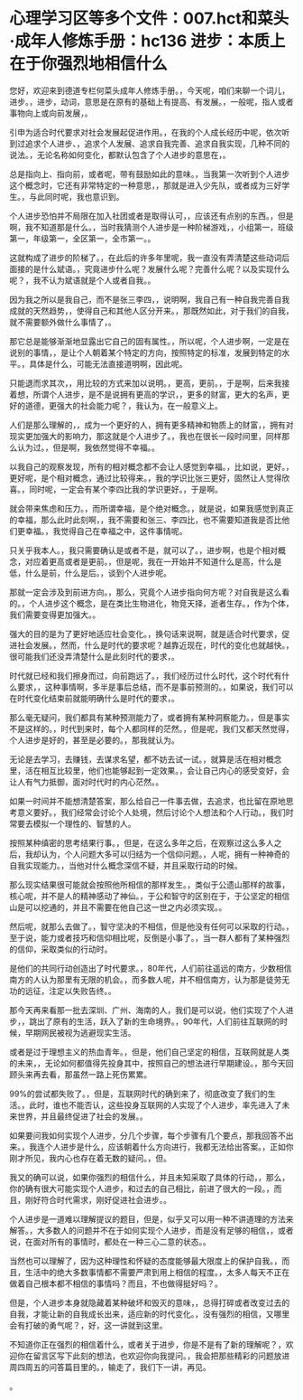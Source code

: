 # 心理学习区等多个文件：007.hct和菜头·成年人修炼手册：hc136 进步：本质上在于你强烈地相信什么

您好，欢迎来到德道专栏何菜头成年人修炼手册。，今天呢，咱们来聊一个词儿，进步。，进步，动词，意思是在原有的基础上有提高、有发展。，一般呢，指人或者事物向上或向前发展，。

引申为适合时代要求对社会发展起促进作用。，在我的个人成长经历中呢，依次听到过追求个人进步、，追求个人发展、追求自我完善、追求自我实现，几种不同的说法。，无论名称如何变化，都默认包含了个人进步的意思在，。

总是指向上、指向前，或者呢，带有鼓励如此的意味。，当我第一次听到个人进步这个概念时，它还有非常特定的一种意思，，那就是进入少先队，或者成为三好学生。，与此同时呢，我也意识到。

个人进步恐怕并不局限在加入社团或者是取得认可，，应该还有点别的东西。，但是啊，我不知道那是什么。，当时我猜测个人进步是一种阶梯游戏，，小组第一，班级第一，年级第一，全区第一，全市第一。。

这就构成了进步的阶梯了。，在此后的许多年里呢，我一直没有弄清楚这些动词后面接的是什么斌语。，究竟进步什么呢？发展什么呢？完善什么呢？以及实现什么呢？，我不认为斌语就是个人或者自我。。

因为我之所以是我自己，而不是张三李四，，说明啊，我自己有一种自我完善自我成就的天然趋势，，使得自己和其他人区分开来。，那既然如此，对于我们的自我，就不需要额外做什么事情了，。

那它总是能够渐渐地显露出它自己的固有属性。，所以呢，个人进步啊，一定是在说别的事情，，是让个人朝着某个特定的方向，按照特定的标准，发展到特定的水平。，具体是什么，可能无法直接道明啊，因此呢。

只能退而求其次，，用比较的方式来加以说明。，更高，更前。，于是啊，后来我接着想，所谓个人进步，是不是说拥有更高的学识，，更多的财富，更大的名声，更好的道德，更强大的社会能力呢？，我认为，在一般意义上。

人们是那么理解的，，成为一个更好的人，拥有更多精神和物质上的财富，，拥有对现实更加强大的影响力，那这就是个人进步了。，我也在很长一段时间里，同样那么认为过。，但是啊，我依然觉得不幸福。。

以我自己的观察发现，所有的相对概念都不会让人感觉到幸福。，比如说，更好。，更好呢，是个相对概念，通过比较得来。，我的学识比张三更好，固然让人觉得欣喜。，同时呢，一定会有某个李四比我的学识更好。，于是啊。

就会带来焦虑和压力。，而所谓幸福，是个绝对概念。，就是说，如果我感觉到真正的幸福，那么此时此刻啊，，我不需要和张三、李四比，也不需要知道我是否比他们更幸福。，我觉得自己在幸福之中，这件事情呢。

只关乎我本人。，我只需要确认是或者不是，就可以了。，进步啊，也是个相对概念，对应着更高或者是更前。，但是呢，我在一开始并不知道什么是高，什么是低，什么是前，什么是后。，谈到个人进步呢。

那就一定会涉及到前进方向。，那么，究竟个人进步指向何方呢？对自我是这么看的。，个人进步这个概念，是在类比生物进化，物竞天择，逝者生存。，作为个体，我们需要变得更加强大。。

强大的目的是为了更好地适应社会变化。，换句话来说啊，就是适合时代要求，促进社会发展。，然而，什么是时代的要求呢？越靠近现在，时代的变化也就越快。，很可能我们还没弄清楚什么是此刻时代的要求，。

时代就已经和我们擦身而过，向前跑远了。，我们经历过什么时代，这个时代有什么要求，，这种事情啊，多半是事后总结，而不是事前预测的。，如果说，我们可以在时代变化结束前就能明确什么是时代的要求，。

那么毫无疑问，我们都具有某种预测能力了，或者拥有某种洞察能力。，但是事实不是这样的。，时代到来时，每个人都同样的茫然。，但是呢，我们又都天然觉得，个人进步是好的，甚至是必要的。，那我就认为。

无论是去学习，去赚钱，去谋求名望，都不妨去试一试。，就算是活在相对概念里，活在相互比较里，他们也能够起到一定效果。，会让自己内心的感受变好，会让人有气力抵御，面对时代时的内心茫然。。

如果一时间并不能想清楚答案，那么给自己一件事去做，去追求，也比留在原地思考意义要好。，我们经常会讨论个人处境，然后讨论个人想法和个人行动。，我们时常要去模拟一个理性的、智慧的人。

按照某种缜密的思考结果行事。，但是，在这么多年之后，在观察过这么多人之后，我却认为，个人问题大多可以归结为一个信仰问题。，人呢，拥有一种神奇的自我实现能力。，当他对什么概念深信不疑，并且采取行动的时候。

那么现实结果很可能就会按照他所相信的那样发生。，类似于公遗山那样的故事，核心呢，并不是人的精神感动了神仙。，于公和智守的区别在于，于公坚定的相信山是可以挖通的，并且不需要在他自己这一世之内必须实现。。

然后呢，就那么去做了。，智守坚决的不相信，但是他没有任何可以采取的行动。，至于说，能力或者技巧和信仰相比呢，反倒是小事了。，当一群人都有了某种强烈的信仰，采取类似的行动时。

是他们的共同行动创造出了时代要求。，80年代，人们前往遥远的南方，少数相信南方的人认为那里有无限的机会。，而多数人呢，并不相信南方，认为那是徒劳无功的远征，注定以失败告终。。

那今天再来看那一批去深圳、广州、海南的人，我们是可以说，他们实现了个人进步，，跳出了原有的生活，跃入了新的生命境界。，90年代，人们前往互联网的时候，早期网民被视为逃避现实生活。

或者是过于理想主义的热血青年。，但是，他们自己坚定的相信，互联网就是人类的未来，，无论如何都值得先投身其中，按照自己的想法进行早期建设。，那今天回顾头来再去看，那虽然一路上死伤累累。

99%的尝试都失败了。，但是，互联网时代的确到来了，彻底改变了我们的生活。，此时，谁也不能否认，这些投身互联网的人实现了个人进步，率先进入了未来世界，并且最终促进了社会的发展。。

如果要问我如何实现个人进步，分几个步骤，每个步骤有几个要点，那我回答不出来。，我连个人进步是什么，应该朝着什么方向进行，我都无法给出答案。，正如你刚才所见，我内心也存在着无数的疑问。，但。

我又的确可以说，如果你强烈的相信什么，并且未知采取了具体的行动，，那么，你的确有很大可能实现个人进步，和过去的自己相比，前进了很大的一段。，而且，刚好符合时代需求，刚好促进社会进步。。

个人进步是一道难以理解提议的题目，但是，似乎又可以用一种不讲道理的方法来解答。，大多数人的问题并不在于如何实现个人进步，而是没有足够的相信，，或者说，在面对所有的事情时，都处在一种三心二意的状态。。

当然也可以理解了，因为这种理性和怀疑的态度能够最大限度上的保护自我。，而且，生活中的绝大多数事情都不需要严肃到用上相信的程度。，太多人每天不正在做着自己根本都不相信的事情吗？而且，不也做得挺好吗？。

但是，个人进步本身就隐藏着某种破坏和毁灭的意味，，总得打碎或者改变过去的自我，才能让新的自我成长出来，适应新的时代变化。，没有强烈的相信，又哪里会有打破的勇气呢？，好，这一讲就到这里。

不知道你正在强烈的相信着什么，或者关于进步，你是不是有了新的理解呢？，欢迎你在留言区写下此刻的想法，也欢迎你向我提问。，我会把那些精彩的问题放进周四周五的问答篇目里的。，输走了，我们下一讲，再见。

。